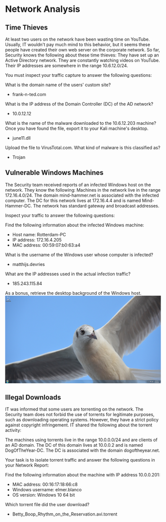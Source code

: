 # Network Analysis

## Time Thieves
At least two users on the network have been wasting time on YouTube. Usually, IT wouldn't pay much mind to this behavior, but it seems these people have created their own web server on the corporate network. So far, Security knows the following about these time thieves:
They have set up an Active Directory network.
They are constantly watching videos on YouTube.
Their IP addresses are somewhere in the range 10.6.12.0/24.

You must inspect your traffic capture to answer the following questions:

What is the domain name of the users' custom site?
- frank-n-ted.com
 
What is the IP address of the Domain Controller (DC) of the AD network?
- 10.0.12.12
 
What is the name of the malware downloaded to the 10.6.12.203 machine? Once you have found the file, export it to your Kali machine's desktop.
- june11.dll

Upload the file to VirusTotal.com. What kind of malware is this classified as?
- Trojan
 
 
## Vulnerable Windows Machines
The Security team received reports of an infected Windows host on the network. They know the following:
Machines in the network live in the range 172.16.4.0/24.
The domain mind-hammer.net is associated with the infected computer.
The DC for this network lives at 172.16.4.4 and is named Mind-Hammer-DC.
The network has standard gateway and broadcast addresses.

Inspect your traffic to answer the following questions:

Find the following information about the infected Windows machine:
- Host name: Rotterdam-PC
- IP address: 172.16.4.205
- MAC address: 00:59:07:b0:63:a4

What is the username of the Windows user whose computer is infected?
- matthijs.devries

What are the IP addresses used in the actual infection traffic?
- 185.243.115.84

As a bonus, retrieve the desktop background of the Windows host.
![background](https://github.com/Jerec-Huddleston/Bootcamp-Homework/blob/main/24-Final-Project/Network/empty.gif%253fss%26ss2img.png)

## Illegal Downloads
IT was informed that some users are torrenting on the network. The Security team does not forbid the use of torrents for legitimate purposes, such as downloading operating systems. However, they have a strict policy against copyright infringement.
IT shared the following about the torrent activity:

The machines using torrents live in the range 10.0.0.0/24 and are clients of an AD domain.
The DC of this domain lives at 10.0.0.2 and is named DogOfTheYear-DC.
The DC is associated with the domain dogoftheyear.net.

Your task is to isolate torrent traffic and answer the following questions in your Network Report:


Find the following information about the machine with IP address 10.0.0.201:

- MAC address: 00:16:17:18:66:c8
- Windows username: elmer.blanco
- OS version: Windows 10 64 bit

Which torrent file did the user download?
- Betty_Boop_Rhythm_on_the_Reservation.avi.torrent